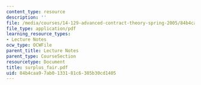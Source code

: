 ```yaml
---
content_type: resource
description: ''
file: /media/courses/14-129-advanced-contract-theory-spring-2005/84b4caa97ab0133181c6385b30cd1405_surplus_fair.pdf
file_type: application/pdf
learning_resource_types:
- Lecture Notes
ocw_type: OCWFile
parent_title: Lecture Notes
parent_type: CourseSection
resourcetype: Document
title: surplus_fair.pdf
uid: 84b4caa9-7ab0-1331-81c6-385b30cd1405
---
```


